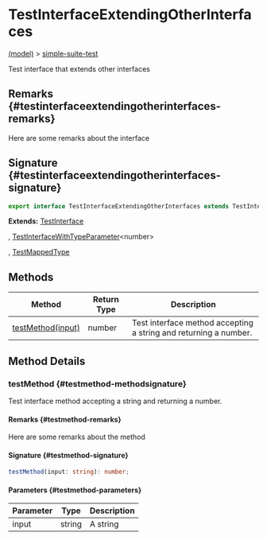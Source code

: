 
# TestInterfaceExtendingOtherInterfaces

[(model)](./index) &gt; [simple-suite-test](./simple-suite-test)

Test interface that extends other interfaces

## Remarks {#testinterfaceextendingotherinterfaces-remarks}

Here are some remarks about the interface

## Signature {#testinterfaceextendingotherinterfaces-signature}

```typescript
export interface TestInterfaceExtendingOtherInterfaces extends TestInterface, TestInterfaceWithTypeParameter<number>, TestMappedType 
```
<b>Extends:</b> [TestInterface](./simple-suite-test/testinterface-interface)

, [TestInterfaceWithTypeParameter](./simple-suite-test/testinterfacewithtypeparameter-interface)<!-- -->&lt;number&gt;

, [TestMappedType](./simple-suite-test#testmappedtype-typealias)


## Methods

|  Method | Return Type | Description |
|  --- | --- | --- |
|  [testMethod(input)](./simple-suite-test/testinterfaceextendingotherinterfaces-interface#testmethod-methodsignature) | number | Test interface method accepting a string and returning a number. |

## Method Details

### testMethod {#testmethod-methodsignature}

Test interface method accepting a string and returning a number.

#### Remarks {#testmethod-remarks}

Here are some remarks about the method

#### Signature {#testmethod-signature}

```typescript
testMethod(input: string): number;
```

#### Parameters {#testmethod-parameters}

|  Parameter | Type | Description |
|  --- | --- | --- |
|  input | string | A string |

